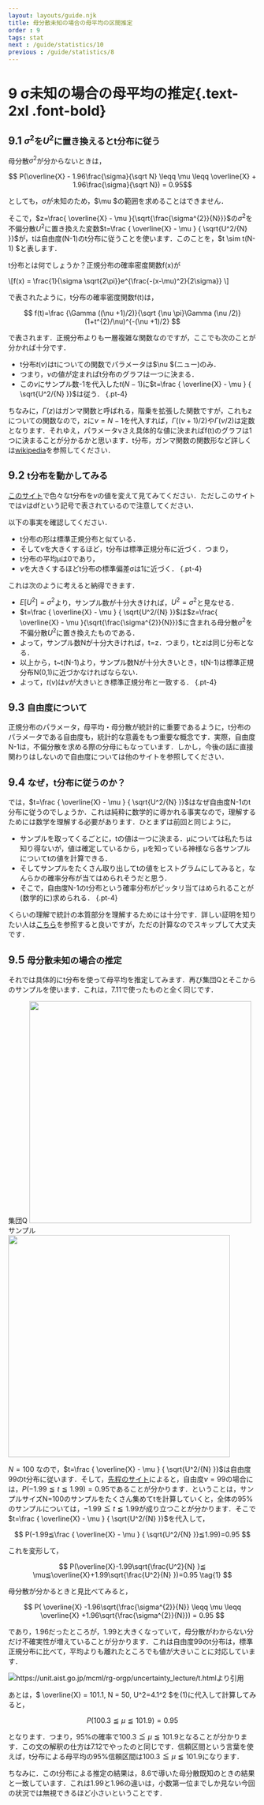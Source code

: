 ```yaml
---
layout: layouts/guide.njk
title: 母分散未知の場合の母平均の区間推定
order : 9
tags: stat
next : /guide/statistics/10
previous : /guide/statistics/8
---
```


# 9 σ未知の場合の母平均の推定{.text-2xl .font-bold}

## 9.1 <small>$\sigma^2$を$U^2$に置き換えるとt分布に従う</small>

母分散$\sigma^2$が分からないときは，

<div class="max-xl:w-full max-xl:overflow-x-scroll">

$$ P(\overline{X} - 1.96\frac{\sigma}{\sqrt N} \leqq \mu  \leqq \overline{X} + 1.96\frac{\sigma}{\sqrt N}) = 0.95$$ 

</div>
としても，σが未知のため，$\mu $の範囲を求めることはできません．

そこで，$z=\frac{ \overline{X} - \mu }{\sqrt{\frac{\sigma^{2}}{N}}}$の$\sigma^2$を不偏分散$U^2$に置き換えた変数$t=\frac { \overline{X} - \mu } { \sqrt{U^2/{N} }}$が，tは自由度(N-1)のt分布に従うことを使います．このことを，$t \sim t(N-1) $と表します．

t分布とは何でしょうか？正規分布の確率密度関数f(x)が

\\[f(x) = \frac{1}{\sigma \sqrt{2\pi}}e^{\frac{-(x-\mu)^2}{2\sigma}} \\]

で表されたように，t分布の確率密度関数f(t)は，

$$ f(t)=\frac {\Gamma ((\nu +1)/2)}{\sqrt {\nu \pi}\Gamma (\nu /2)} (1+t^{2}/\nu)^{-(\nu +1)/2} $$ 

で表されます．正規分布よりも一層複雑な関数なのですが，ここでも次のことが分かれば十分です．

- t分布$t(\nu)$はtについての関数でパラメータは$\nu $(ニュー)のみ．
- つまり，$\nu$の値が定まればt分布のグラフは一つに決まる．
- この$\nu$にサンプル数-1を代入した$t(N-1)$に$t=\frac { \overline{X} - \mu } { \sqrt{U^2/{N} }}$は従う．
{.pt-4}

ちなみに，$\Gamma(z)$はガンマ関数と呼ばれる，階乗を拡張した関数ですが，これもzについての関数なので，zに$\nu=N-1$を代入すれば，$\Gamma ((\nu +1)/2)$や$\Gamma (\nu/2)$は定数となります．それゆえ，パラメータνさえ具体的な値に決まればf(t)のグラフは1つに決まることが分かるかと思います．t分布，ガンマ関数の関数形など詳しくは[wikipedia](https://ja.wikipedia.org/wiki/T%E5%88%86%E5%B8%83)を参照してください．


## 9.2 <small>t分布を動かしてみる</small>

[このサイト](https://www.geogebra.org/m/W9Nz53Ct)で色々なt分布を$\nu$の値を変えて見てみてください．ただしこのサイトでは$\nu$はdfという記号で表されているので注意してください．

以下の事実を確認してください．

- t分布の形は標準正規分布と似ている．
- そして$ν$を大きくするほど，t分布は標準正規分布に近づく．つまり，
- t分布の平均μは0であり，
- $ν$を大きくするほどt分布の標準偏差σは1に近づく．
{.pt-4}

これは次のように考えると納得できます．

- $E[U^2]=σ^2$より，サンプル数が十分大きければ，$U^2 = σ^2$と見なせる．
- $t=\frac { \overline{X} - \mu } { \sqrt{U^2/{N} }}$は$z=\frac{ \overline{X} - \mu }{\sqrt{\frac{\sigma^{2}}{N}}}$に含まれる母分散$\sigma^2$を不偏分散$U^2$に置き換えたものである．
- よって，サンプル数Nが十分大きければ，t=z．つまり，tとzは同じ分布となる．
- 以上から，t~t(N-1)より，サンプル数Nが十分大きいとき，t(N-1)は標準正規分布N(0,1)に近づかなければならない．
- よって，$t(ν)$は$ν$が大きいとき標準正規分布と一致する．
{.pt-4}

## 9.3 <small>自由度について</small>

正規分布のパラメータ，母平均・母分散が統計的に重要であるように，t分布のパラメータである自由度も，統計的な意義をもつ重要な概念です．実際，自由度N-1は，不偏分散を求める際の分母にもなっています．しかし，今後の話に直接関わりはしないので自由度については他のサイトを参照してください．

 
## 9.4  <small>なぜ，t分布に従うのか？</small>

では，$t=\frac { \overline{X} - \mu } { \sqrt{U^2/{N} }}$はなぜ自由度N-1のt分布に従うのでしょうか．これは純粋に数学的に導かれる事実なので，理解するためには数学を理解する必要があります．ひとまずは前回と同じように，

- サンプルを取ってくるごとに，tの値は一つに決まる．μについては私たちは知り得ないが，値は確定しているから，μを知っている神様なら各サンプルについてtの値を計算できる．
- そしてサンプルをたくさん取り出してtの値をヒストグラムにしてみると，なんらかの確率分布が当てはめられそうだと思う．
- そこで，自由度N-1のt分布という確率分布がピッタリ当てはめられることが(数学的に)求められる．
{.pt-4}

くらいの理解で統計の本質部分を理解するためには十分です．詳しい証明を知りたい人は<a href="https://qiita.com/s0sasaki/items/a27e743251218777e343" target="_blank" rel="noopener noreferrer">こちら</a>を参照すると良いですが，ただの計算なのでスキップして大丈夫です．

## 9.5 <small>母分散未知の場合の推定</small>

それでは具体的にt分布を使って母平均を推定してみます．再び集団Qとそこからのサンプルを使います．これは，7.11で使ったものと全く同じです．

<div class="mr-0 ml-auto my-4" style="width: fit-content">
    集団Q
    <img src="/img/stats/集団Qの身長分布.png" alt="" srcset=""  width="450px" >

</div>  
<div class="mr-0 ml-auto my-4" style="width: fit-content"> 
サンプル
<img src="/img/stats/区間推定のための集団Qからのサンプル.png" alt="" srcset="" width="450px" >
</div>  

$N = 100$ なので，$t=\frac { \overline{X} - \mu } { \sqrt{U^2/{N} }}$は自由度99のt分布に従います．そして，<a href="https://www.geogebra.org/m/W9Nz53Ct" target="_blank" rel="noopener noreferrer">先程のサイト</a>によると，自由度$ν=99$の場合には，$P(-1.99≦t≦1.99)=0.95$であることが分かります．ということは，サンプルサイズN=100のサンプルをたくさん集めてtを計算していくと，全体の95%のサンプルについては，$-1.99≦t≦1.99$が成り立つことが分かります．そこで$t=\frac { \overline{X} - \mu } { \sqrt{U^2/{N} }}$を代入して，

$$
P(-1.99≦\frac { \overline{X} - \mu } { \sqrt{U^2/{N} }}≦1.99)=0.95
$$

これを変形して，

<div class="max-xl:w-[98%] max-xl:overflow-x-scroll">

$$
P(\overline{X}-1.99\sqrt{\frac{U^2}{N} }≦ \mu≦\overline{X}+1.99\sqrt{\frac{U^2}{N} })=0.95 \tag{1}
$$

</div>
母分散が分かるときと見比べてみると，

<div class="max-xl:w-[98%] max-xl:overflow-x-scroll">


$$
P( \overline{X} -1.96\sqrt{\frac{\sigma^{2}}{N}}  \leqq \mu \leqq \overline{X} +1.96\sqrt{\frac{\sigma^{2}}{N}}) = 0.95
$$

</div>

であり，1.96だったところが，1.99と大きくなっていて，母分散がわからない分だけ不確実性が増えていることが分かります．これは自由度99のt分布は，標準正規分布に比べて，平均よりも離れたところでも値が大きいことに対応しています．

<img class="mr-0 ml-auto my-4" src="/img/stats/標準正規分布とt分布.jpeg" alt="https://unit.aist.go.jp/mcml/rg-orgp/uncertainty_lecture/t.htmlより引用" srcset="">

あとは，$ \overline{X} = 101.1, N = 50, U^2=4.1^2 $を(1)に代入して計算してみると，

$$
P( 100.3  \leqq \mu \leqq 101.9) = 0.95
$$

となります．つまり，<span class="border-b-2 border-green-400 inline-block">95%の確率で$100.3  \leqq \mu \leqq 101.9$となる</span>ことが分かります．この文の解釈の仕方は7.12でやったのと同じです．信頼区間という言葉を使えば，t分布による母平均の95%信頼区間は$100.3  \leqq \mu \leqq 101.9$になります．

ちなみに．このt分布による推定の結果は，8.6で導いた母分散既知のときの結果と一致しています．これは1.99と1.96の違いは，小数第一位までしか見ない今回の状況では無視できるほど小さいということです．





